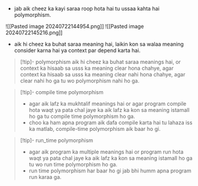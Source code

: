 
- jab aik cheez ka kayi saraa roop hota hai tu ussaa kahta hai polymorphism.

![[Pasted image 20240722144954.png]]
![[Pasted image 20240722145216.png]]

- aik hi cheez ka buhat saraa meaning hai, laikin kon sa walaa meaning consider karna hai ya context par depend karta hai.

>[!tip]- polymorphism
>aik hi cheez ka buhat saraa meanings hai, or context ka hisaab sa usss ka meaning clear hona chahye, agar context ka hisaab sa usss ka meaning clear nahi hona chahye, agar clear nahi ho ga tu wo polymorphism nahi ho ga.

>[!tip]- compile time polymorphism
>- agar aik lafz ka mukhtalif meanings hai or agar program compile hota waqt ya pata chal jaye ka aik lafz ka kon sa meaning istamall ho ga tu compile time polymorphism ho ga.
>- choo ka ham apna program aik dafa compile karta hai tu lahaza iss ka matlab, compile-time polymorphism aik baar ho gi.

>[!tip]- run_time polymorphism
>- agar aik program ka multiple meanings hai or program run hota waqt ya pata chal jaye ka aik lafz ka kon sa meaning istamall ho ga tu wo run time polymorphism ho ga.
>- run time polymorphism har baar ho gi jab bhi humm apna program run karaa ga.




